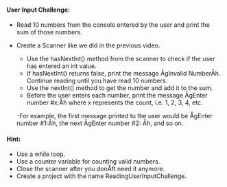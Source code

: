 #### User Input Challenge:

- Read 10 numbers from the console entered by the user and print the sum of those numbers.
- Create a Scanner like we did in the previous video.
    - Use the hasNextInt() method from the scanner to check if the user has entered an int value.
    - If hasNextInt() returns false, print the message ÅgInvalid NumberÅh. Continue reading until you have read 10 numbers.
    - Use the nextInt() method to get the number and add it to the sum.
    - Before the user enters each number, print the message ÅgEnter number #x:Åh where x represents the count, i.e. 1, 2, 3, 4, etc.


    -For example, the first message printed to the user would be ÅgEnter number #1:Åh, the next ÅgEnter number #2: Åh, and so on.



#### Hint: 
- Use a while loop.
- Use a counter variable for counting valid numbers.
- Close the scanner after you donÅft need it anymore.
- Create a project with the name ReadingUserInputChallenge.
